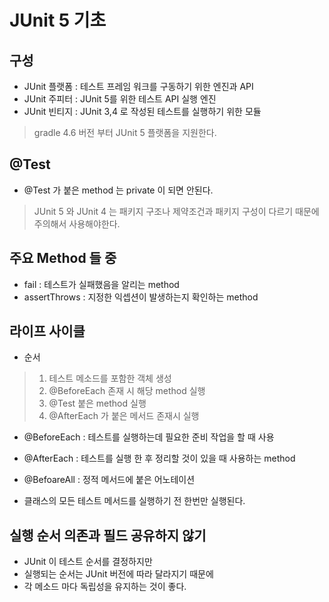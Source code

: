 # JUnit 5 기초 


## 구성 
- JUnit 플랫폼 : 테스트 프레임 워크를 구동하기 위한 엔진과 API 
- JUnit 주피터 : JUnit 5를 위한 테스트 API 실행 엔진 
- JUnit 빈티지 : JUnit 3,4 로 작성된 테스트를 실행하기 위한 모듈 
> gradle 4.6 버전 부터 JUnit 5 플랫폼을 지원한다.

## @Test
- @Test 가 붙은 method 는 private 이 되면 안된다.
> JUnit 5 와 JUnit 4 는 패키지 구조나 제약조건과 
> 패키지 구성이 다르기 때문에 주의해서 사용해야한다.

## 주요 Method 들 중 
 - fail : 테스트가 실패했음을 알리는 method 
 - assertThrows : 지정한 익셉션이 발생하는지 확인하는 method 

## 라이프 사이클 
- 순서
> 1. 테스트 메소드를 포함한 객체 생성 
> 2. @BeforeEach 존재 시 해당 method 실행 
> 3. @Test 붙은 method 실행 
> 4. @AfterEach 가 붙은 메서드 존재시 실행

- @BeforeEach : 테스트를 실행하는데 필요한 준비 작업을 할 때 사용 
- @AfterEach  : 테스트를 실행 한 후 정리할 것이 있을 때 사용하는 method 

- @BefoareAll : 정적 메서드에 붙은 어노테이션
- 클래스의 모든 테스트 메서드를 실행하기 전 한번만 실행된다.

## 실행 순서 의존과 필드 공유하지 않기 
- JUnit 이 테스트 순서를 결정하지만
- 실행되는 순서는 JUnit 버전에 따라 달라지기 때문에
- 각 메소드 마다 독립성을 유지하는 것이 좋다.